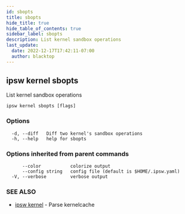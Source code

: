```yaml
---
id: sbopts
title: sbopts
hide_title: true
hide_table_of_contents: true
sidebar_label: sbopts
description: List kernel sandbox operations
last_update:
  date: 2022-12-17T17:42:11-07:00
  author: blacktop
---
```

## ipsw kernel sbopts

List kernel sandbox operations

```
ipsw kernel sbopts [flags]
```

### Options

```
  -d, --diff   Diff two kernel's sandbox operations
  -h, --help   help for sbopts
```

### Options inherited from parent commands

```
      --color           colorize output
      --config string   config file (default is $HOME/.ipsw.yaml)
  -V, --verbose         verbose output
```

### SEE ALSO

* [ipsw kernel](/docs/cli/ipsw/kernel)	 - Parse kernelcache

